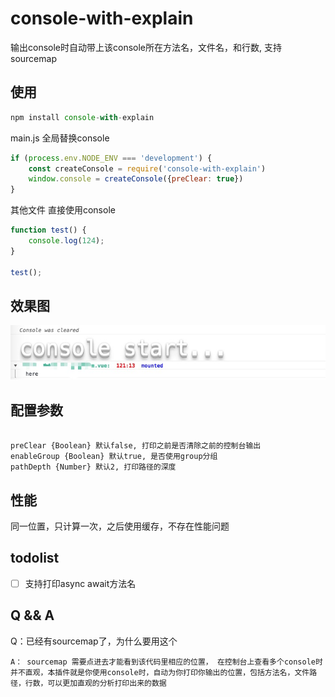 # console-with-explain
输出console时自动带上该console所在方法名，文件名，和行数, 支持sourcemap 

## 使用
```javascript
npm install console-with-explain

```

main.js 全局替换console
```javascript
if (process.env.NODE_ENV === 'development') {
    const createConsole = require('console-with-explain')
    window.console = createConsole({preClear: true})
}
```

其他文件 直接使用console
```javascript
function test() {
    console.log(124);
}

test();
```

## 效果图
![image](https://raw.githubusercontent.com/mini-peanut/peanut-img-gallery/master/console%E5%9B%BE%E4%BE%8B.png)

## 配置参数
```

preClear {Boolean} 默认false, 打印之前是否清除之前的控制台输出
enableGroup {Boolean} 默认true, 是否使用group分组
pathDepth {Number} 默认2, 打印路径的深度

```

## 性能

同一位置，只计算一次，之后使用缓存，不存在性能问题

## todolist
* [ ] 支持打印async await方法名


## Q && A

Q：已经有sourcemap了，为什么要用这个

```
A： sourcemap 需要点进去才能看到该代码里相应的位置， 在控制台上查看多个console时并不直观，本插件就是你使用console时，自动为你打印你输出的位置，包括方法名，文件路径，行数，可以更加直观的分析打印出来的数据
```



